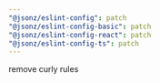 ```yaml
---
"@jsonz/eslint-config": patch
"@jsonz/eslint-config-basic": patch
"@jsonz/eslint-config-react": patch
"@jsonz/eslint-config-ts": patch
---
```


remove curly rules
